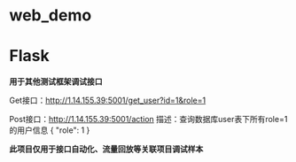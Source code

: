 # web_demo
# Flask

**用于其他测试框架调试接口**

Get接口：http://1.14.155.39:5001/get_user?id=1&role=1

Post接口：http://1.14.155.39:5001/action
描述：查询数据库user表下所有role=1的用户信息
{
    "role": 1
}

**此项目仅用于接口自动化、流量回放等关联项目调试样本**
